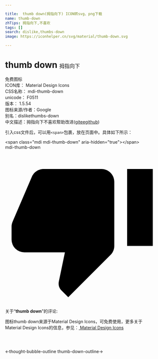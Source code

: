 ```yaml
---

title:  thumb down(拇指向下) ICON转svg、png下载
name: thumb-down
zhTips: 拇指向下,不喜欢
tags: []
search: dislike,thumbs-down
image: https://iconhelper.cn/svg/material/thumb-down.svg

---
```


# thumb down  <small style="font-size: 60%;font-weight: 100">拇指向下</small>


<div class="detail-page">
<p>
<span><span class="badge-success badge">免费图标</span> </span>
<br/>
<span>
ICON库：
<span class="badge-secondary badge">Material Design Icons</span> 
</span>
<br/>
<span>
CSS名称：
<span class="badge-secondary badge">mdi-thumb-down</span> 
</span>
<br/>
<span>
unicode：
<span class="badge-secondary badge">F0511</span> 
<copy-btn content='F0511' btn-title=""></copy-btn>
<copy-btn :content='String.fromCodePoint(parseInt("F0511", 16))' btn-title="复制U"></copy-btn>
</span>
<br/>
<span>
版本：
<span class="badge-secondary badge">1.5.54</span> 
</span>
<br/>
<span>图标来源/作者：<span class="badge-light badge">Google</span></span> 
<br/>
<span>别名：<span class="badge-light badge">dislike</span><span class="badge-light badge">thumbs-down</span></span><br/><span class="zh-detail">中文描述：<span class="badge-primary badge">拇指向下</span><span class="badge-primary badge">不喜欢</span><span class="help-link"><span>帮助改进</span>(<a href="https://gitee.com/liuwave/icon-helper/edit/master/json/material/thumb-down.json" target="_blank" rel="noopener noreferrer">gitee</a><a href="https://github.com/liuwave/icon-helper/edit/master/json/material/thumb-down.json" target="_blank" rel="noopener noreferrer">github</a></span>)</span><br/>
</p>
</div>
<div class="alert alert-dark">
  <i class="mdi mdi-thumb-down mdi-48px"></i>
  <i class="mdi mdi-thumb-down mdi-36px"></i>
  <i class="mdi mdi-thumb-down mdi-24px"></i>
  <i class="mdi mdi-thumb-down mdi-18px"></i>
</div>
<div>
  <p>引入css文件后，可以用<code>&lt;span&gt;</code>包裹，放在页面中。具体如下所示：    
  </p>
  <div class="alert alert-primary" style="font-size: 14px">
    &lt;span class="mdi mdi-thumb-down" aria-hidden="true"&gt;&lt;/span&gt;
    <copy-btn content='<span class="mdi mdi-thumb-down" aria-hidden="true"></span>'></copy-btn>
  </div>
  <div class="alert alert-secondary">
    <i class="mdi mdi-thumb-down"
    style="font-size: 24px"
    aria-hidden="true"></i> mdi-thumb-down
    <copy-btn content="mdi-thumb-down" btn-title="复制图标名称"></copy-btn>
  </div>
</div>
<div id="svg" class="svg-wrap">
<svg xmlns="http://www.w3.org/2000/svg" viewBox="0 0 24 24"><path d="M19,15H23V3H19M15,3H6C5.17,3 4.46,3.5 4.16,4.22L1.14,11.27C1.05,11.5 1,11.74 1,12V14A2,2 0 0,0 3,16H9.31L8.36,20.57C8.34,20.67 8.33,20.77 8.33,20.88C8.33,21.3 8.5,21.67 8.77,21.94L9.83,23L16.41,16.41C16.78,16.05 17,15.55 17,15V5C17,3.89 16.1,3 15,3Z" /></svg>
</div>
<detail full-name='mdi-thumb-down'></detail>
<div class="icon-detail__container">
<p>关于“<b>thumb down</b>”的评论:</p>
</div>
<Vssue title="关于“thumb down”的评论" />    
<div><p>图标thumb down来源于Material Design Icons，可免费使用，更多关于 Material Design Icons的信息，参见：<a target="_blank" href="https://iconhelper.cn/material.html"> Material Design Icons</a>
</p></div>

<div style="padding:2rem 0 " class="page-nav"><p class="inner"><span class="prev">←<router-link to="/icon/thought-bubble-outline.html">thought-bubble-outline</router-link></span> <span class="next"><router-link to="/icon/thumb-down-outline.html">thumb-down-outline</router-link>→</span></p></div>

